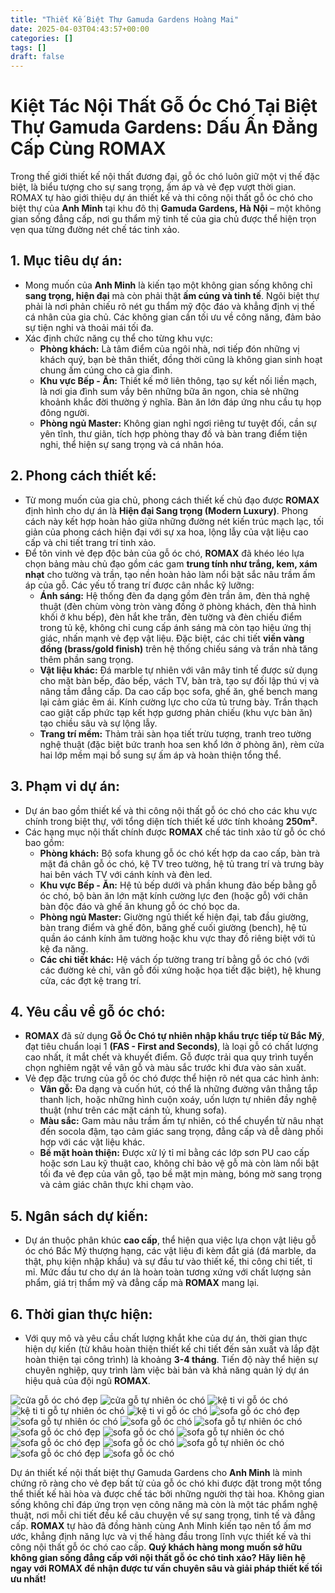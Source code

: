 ```yaml
---
title: "Thiết Kế Biệt Thự Gamuda Gardens Hoàng Mai"
date: 2025-04-03T04:43:57+00:00
categories: []
tags: []
draft: false
---
```

# Kiệt Tác Nội Thất Gỗ Óc Chó Tại Biệt Thự Gamuda Gardens: Dấu Ấn Đẳng Cấp Cùng ROMAX

Trong thế giới thiết kế nội thất đương đại, gỗ óc chó luôn giữ một vị thế đặc biệt, là biểu tượng cho sự sang trọng, ấm áp và vẻ đẹp vượt thời gian. ROMAX tự hào giới thiệu dự án thiết kế và thi công nội thất gỗ óc chó cho biệt thự của **Anh Minh** tại khu đô thị **Gamuda Gardens, Hà Nội** – một không gian sống đẳng cấp, nơi gu thẩm mỹ tinh tế của gia chủ được thể hiện trọn vẹn qua từng đường nét chế tác tinh xảo.

## 1. Mục tiêu dự án:

* Mong muốn của **Anh Minh** là kiến tạo một không gian sống không chỉ **sang trọng, hiện đại** mà còn phải thật **ấm cúng và tinh tế**. Ngôi biệt thự phải là nơi phản chiếu rõ nét gu thẩm mỹ độc đáo và khẳng định vị thế cá nhân của gia chủ. Các không gian cần tối ưu về công năng, đảm bảo sự tiện nghi và thoải mái tối đa.
* Xác định chức năng cụ thể cho từng khu vực:
  + **Phòng khách:** Là tâm điểm của ngôi nhà, nơi tiếp đón những vị khách quý, bạn bè thân thiết, đồng thời cũng là không gian sinh hoạt chung ấm cúng cho cả gia đình.
  + **Khu vực Bếp - Ăn:** Thiết kế mở liên thông, tạo sự kết nối liền mạch, là nơi gia đình sum vầy bên những bữa ăn ngon, chia sẻ những khoảnh khắc đời thường ý nghĩa. Bàn ăn lớn đáp ứng nhu cầu tụ họp đông người.
  + **Phòng ngủ Master:** Không gian nghỉ ngơi riêng tư tuyệt đối, cần sự yên tĩnh, thư giãn, tích hợp phòng thay đồ và bàn trang điểm tiện nghi, thể hiện sự sang trọng và cá nhân hóa.

## 2. Phong cách thiết kế:

* Từ mong muốn của gia chủ, phong cách thiết kế chủ đạo được **ROMAX** định hình cho dự án là **Hiện đại Sang trọng (Modern Luxury)**. Phong cách này kết hợp hoàn hảo giữa những đường nét kiến trúc mạch lạc, tối giản của phong cách hiện đại với sự xa hoa, lộng lẫy của vật liệu cao cấp và chi tiết trang trí tinh xảo.
* Để tôn vinh vẻ đẹp độc bản của gỗ óc chó, **ROMAX** đã khéo léo lựa chọn bảng màu chủ đạo gồm các gam **trung tính như trắng, kem, xám nhạt** cho tường và trần, tạo nền hoàn hảo làm nổi bật sắc nâu trầm ấm áp của gỗ. Các yếu tố trang trí được cân nhắc kỹ lưỡng:
  + **Ánh sáng:** Hệ thống đèn đa dạng gồm đèn trần âm, đèn thả nghệ thuật (đèn chùm vòng tròn vàng đồng ở phòng khách, đèn thả hình khối ở khu bếp), đèn hắt khe trần, đèn tường và đèn chiếu điểm trong tủ kệ, không chỉ cung cấp ánh sáng mà còn tạo hiệu ứng thị giác, nhấn mạnh vẻ đẹp vật liệu. Đặc biệt, các chi tiết **viền vàng đồng (brass/gold finish)** trên hệ thống chiếu sáng và trần nhà tăng thêm phần sang trọng.
  + **Vật liệu khác:** Đá marble tự nhiên với vân mây tinh tế được sử dụng cho mặt bàn bếp, đảo bếp, vách TV, bàn trà, tạo sự đối lập thú vị và nâng tầm đẳng cấp. Da cao cấp bọc sofa, ghế ăn, ghế bench mang lại cảm giác êm ái. Kính cường lực cho cửa tủ trưng bày. Trần thạch cao giật cấp phức tạp kết hợp gương phản chiếu (khu vực bàn ăn) tạo chiều sâu và sự lộng lẫy.
  + **Trang trí mềm:** Thảm trải sàn họa tiết trừu tượng, tranh treo tường nghệ thuật (đặc biệt bức tranh hoa sen khổ lớn ở phòng ăn), rèm cửa hai lớp mềm mại bổ sung sự ấm áp và hoàn thiện tổng thể.

## 3. Phạm vi dự án:

* Dự án bao gồm thiết kế và thi công nội thất gỗ óc chó cho các khu vực chính trong biệt thự, với tổng diện tích thiết kế ước tính khoảng **250m²**.
* Các hạng mục nội thất chính được **ROMAX** chế tác tinh xảo từ gỗ óc chó bao gồm:
  + **Phòng khách:** Bộ sofa khung gỗ óc chó kết hợp da cao cấp, bàn trà mặt đá chân gỗ óc chó, kệ TV treo tường, hệ tủ trang trí và trưng bày hai bên vách TV với cánh kính và đèn led.
  + **Khu vực Bếp - Ăn:** Hệ tủ bếp dưới và phần khung đảo bếp bằng gỗ óc chó, bộ bàn ăn lớn mặt kính cường lực đen (hoặc gỗ) với chân bàn độc đáo và ghế ăn khung gỗ óc chó bọc da.
  + **Phòng ngủ Master:** Giường ngủ thiết kế hiện đại, tab đầu giường, bàn trang điểm và ghế đôn, băng ghế cuối giường (bench), hệ tủ quần áo cánh kính âm tường hoặc khu vực thay đồ riêng biệt với tủ kệ đa năng.
  + **Các chi tiết khác:** Hệ vách ốp tường trang trí bằng gỗ óc chó (với các đường kẻ chỉ, vân gỗ đối xứng hoặc họa tiết đặc biệt), hệ khung cửa, các đợt kệ trang trí.

## 4. Yêu cầu về gỗ óc chó:

* **ROMAX** đã sử dụng **Gỗ Óc Chó tự nhiên nhập khẩu trực tiếp từ Bắc Mỹ**, đạt tiêu chuẩn loại 1 **(FAS - First and Seconds)**, là loại gỗ có chất lượng cao nhất, ít mắt chết và khuyết điểm. Gỗ được trải qua quy trình tuyển chọn nghiêm ngặt về vân gỗ và màu sắc trước khi đưa vào sản xuất.
* Vẻ đẹp đặc trưng của gỗ óc chó được thể hiện rõ nét qua các hình ảnh:
  + **Vân gỗ:** Đa dạng và cuốn hút, có thể là những đường vân thẳng tắp thanh lịch, hoặc những hình cuộn xoáy, uốn lượn tự nhiên đầy nghệ thuật (như trên các mặt cánh tủ, khung sofa).
  + **Màu sắc:** Gam màu nâu trầm ấm tự nhiên, có thể chuyển từ nâu nhạt đến socola đậm, tạo cảm giác sang trọng, đẳng cấp và dễ dàng phối hợp với các vật liệu khác.
  + **Bề mặt hoàn thiện:** Được xử lý tỉ mỉ bằng các lớp sơn PU cao cấp hoặc sơn Lau kỹ thuật cao, không chỉ bảo vệ gỗ mà còn làm nổi bật tối đa vẻ đẹp của vân gỗ, tạo bề mặt mịn màng, bóng mờ sang trọng và cảm giác chân thực khi chạm vào.

## 5. Ngân sách dự kiến:

* Dự án thuộc phân khúc **cao cấp**, thể hiện qua việc lựa chọn vật liệu gỗ óc chó Bắc Mỹ thượng hạng, các vật liệu đi kèm đắt giá (đá marble, da thật, phụ kiện nhập khẩu) và sự đầu tư vào thiết kế, thi công chi tiết, tỉ mỉ. Mức đầu tư cho dự án là hoàn toàn tương xứng với chất lượng sản phẩm, giá trị thẩm mỹ và đẳng cấp mà **ROMAX** mang lại.

## 6. Thời gian thực hiện:

* Với quy mô và yêu cầu chất lượng khắt khe của dự án, thời gian thực hiện dự kiến (từ khâu hoàn thiện thiết kế chi tiết đến sản xuất và lắp đặt hoàn thiện tại công trình) là khoảng **3-4 tháng**. Tiến độ này thể hiện sự chuyên nghiệp, quy trình làm việc bài bản và khả năng quản lý dự án hiệu quả của đội ngũ **ROMAX**.

![cửa gỗ óc chó đẹp](/img/cua-go/cg15/cua-go-oc-cho-cg15-1.webp)
![cửa gỗ tự nhiên óc chó](/img/cua-go/cg15/cua-go-oc-cho-cg15-2.webp)
![kệ ti vi gỗ óc chó](/img/ke-tivi/ktv15/ke-ti-vi-go-oc-cho-ktv15-3.webp)
![kệ ti ti gỗ tự nhiên óc chó](/img/ke-tivi/ktv15/ke-ti-vi-go-oc-cho-ktv15-2.webp)
![kệ ti vi gỗ óc chó](/img/ke-tivi/ktv15/ke-ti-vi-go-oc-cho-ktv15-1.webp)
![sofa gỗ óc chó đẹp](/img/sofa/sf15/sofa-go-oc-cho-sf15-5.webp)
![sofa gỗ tự nhiên óc chó](/img/sofa/sf15/sofa-go-oc-cho-sf15-4.webp)
![sofa gỗ óc chó](/img/sofa/sf15/sofa-go-oc-cho-sf15-3.webp)
![sofa gỗ tự nhiên óc chó](/img/sofa/sf15/sofa-go-oc-cho-sf15-2.webp)
![sofa gỗ óc chó đẹp](/img/sofa/sf15/sofa-go-oc-cho-sf15-13.webp)
![sofa gỗ óc chó](/img/sofa/sf15/sofa-go-oc-cho-sf15-12.webp)
![sofa gỗ tự nhiên óc chó](/img/sofa/sf15/sofa-go-oc-cho-sf15-11.webp)
![sofa gỗ óc chó đẹp](/img/sofa/sf15/sofa-go-oc-cho-sf15-10.webp)
![sofa gỗ óc chó](/img/sofa/sf15/sofa-go-oc-cho-sf15-9.webp)
![sofa gỗ tự nhiên óc chó](/img/sofa/sf15/sofa-go-oc-cho-sf15-8.webp)
![sofa gỗ óc chó đẹp](/img/sofa/sf15/sofa-go-oc-cho-sf15-7.webp)
![sofa gỗ óc chó](/img/sofa/sf15/sofa-go-oc-cho-sf15-6.webp)

Dự án thiết kế nội thất biệt thự Gamuda Gardens cho **Anh Minh** là minh chứng rõ ràng cho vẻ đẹp bất tử của gỗ óc chó khi được đặt trong một tổng thể thiết kế hài hòa và được chế tác bởi những người thợ tài hoa. Không gian sống không chỉ đáp ứng trọn vẹn công năng mà còn là một tác phẩm nghệ thuật, nơi mỗi chi tiết đều kể câu chuyện về sự sang trọng, tinh tế và đẳng cấp. **ROMAX** tự hào đã đồng hành cùng Anh Minh kiến tạo nên tổ ấm mơ ước, khẳng định năng lực và vị thế hàng đầu trong lĩnh vực thiết kế và thi công nội thất gỗ óc chó cao cấp.
**Quý khách hàng mong muốn sở hữu không gian sống đẳng cấp với nội thất gỗ óc chó tinh xảo? Hãy liên hệ ngay với ROMAX để nhận được tư vấn chuyên sâu và giải pháp thiết kế tối ưu nhất!**